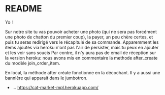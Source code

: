 # README

Yo ! 

Sur notre site tu vas pouvoir acheter une photo (qui ne sera pas forcément une photo de chatton du premier coup), la payer, un peu chère certes, et puis tu seras redirigé vers le récapitulé de sa commande. 
Apparemment les items ajoutés via heroku n'ont pas l'air de persister, mais tu peux en ajouter et les voir sans soucis 
Par contre, il n'y aura pas de email de réception sur la version heroku: nous avons mis en commentaire la methode after_create du modèle join_order_item. 

En local, la méthode after créate fonctionne en la décochant. Il y a aussi une bannière  qui apparait dans le jumbotron.



* ...
https://cat-market-mpl.herokuapp.com/
